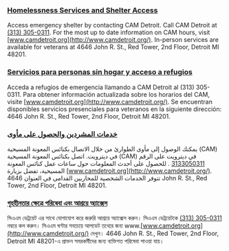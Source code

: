 <RenderIf language="default">

### [Homelessness Services and Shelter Access](http://www.camdetroit.org/)

Access emergency shelter by contacting CAM Detroit. Call CAM Detroit at [(313) 305-0311](tel:+1-313-305-0311). For the most up to date information on CAM hours, visit [www.camdetroit.org](http://www.camdetroit.org/). In-person services are available for veterans at 4646 John R. St., Red Tower, 2nd Floor, Detroit MI 48201.

</RenderIf>

<RenderIf language="es">

### [Servicios para personas sin hogar y acceso a refugios](http://www.camdetroit.org/)

Acceda a refugios de emergencia llamando a CAM Detroit al (313) 305-0311. Para obtener información actualizada sobre los horarios del CAM, visite [www.camdetroit.org](http://www.camdetroit.org/). Se encuentran disponibles servicios presenciales para veteranos en la siguiente dirección: 4646 John R. St., Red Tower, 2nd Floor, Detroit MI 48201.

</RenderIf>

<RenderIf language="ar">

### [خدمات المشردين والحصول على مأوى](http://www.camdetroit.org/)

يمكنك الوصول إلى مأوى الطوارئ من خلال الاتصال بكنائس المعونة المسيحية (CAM) في ديترويت. اتصل بكنائس المعونة المسيحية (CAM) في ديترويت على الرقم
[3133050311](tel:+1-313-305-0311)
. للحصول على أحدث المعلومات حول ساعات عمل كنائس المعونة المسيحية، تفضل بزيارة [www.camdetroit.org](http://www.camdetroit.org/). تتوفر الخدمات الشخصية للمحاربين القدامى في العنوان 4646 John R. St., Red Tower, 2nd Floor, Detroit MI 48201.

</RenderIf>

<RenderIf language="bn">

### [গৃহহীনতার ক্ষেত্রে পরিষেবা এবং আশ্রয়ে অ্যাক্সেস](http://www.camdetroit.org/)

সিএএম ডেট্রয়েট এর সাথে যোগাযোগ করে জরুরি আশ্রয়ে অ্যাক্সেস করুন। সিএএম ডেট্রয়েটকে [(313) 305-0311](tel:+1-313-305-0311) নম্বরে কল করুন। সিএএম ঘণ্টার সবচেয়ে আপডেট তথ্যের জন্য www.[www.camdetroit.org](http://www.camdetroit.org/) দেখুন। 4646 John R. St., Red Tower, 2nd Floor, Detroit MI 48201-এ প্রাক্তন সমরকর্মীদের জন্য ব্যক্তিগত পরিষেবা পাওয়া যায়।

</RenderIf>
